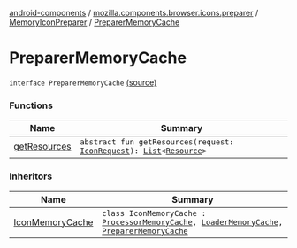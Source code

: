 [android-components](../../../index.md) / [mozilla.components.browser.icons.preparer](../../index.md) / [MemoryIconPreparer](../index.md) / [PreparerMemoryCache](./index.md)

# PreparerMemoryCache

`interface PreparerMemoryCache` [(source)](https://github.com/mozilla-mobile/android-components/blob/master/components/browser/icons/src/main/java/mozilla/components/browser/icons/preparer/MemoryIconPreparer.kt#L17)

### Functions

| Name | Summary |
|---|---|
| [getResources](get-resources.md) | `abstract fun getResources(request: `[`IconRequest`](../../../mozilla.components.browser.icons/-icon-request/index.md)`): `[`List`](https://kotlinlang.org/api/latest/jvm/stdlib/kotlin.collections/-list/index.html)`<`[`Resource`](../../../mozilla.components.browser.icons/-icon-request/-resource/index.md)`>` |

### Inheritors

| Name | Summary |
|---|---|
| [IconMemoryCache](../../../mozilla.components.browser.icons.utils/-icon-memory-cache/index.md) | `class IconMemoryCache : `[`ProcessorMemoryCache`](../../../mozilla.components.browser.icons.processor/-memory-icon-processor/-processor-memory-cache/index.md)`, `[`LoaderMemoryCache`](../../../mozilla.components.browser.icons.loader/-memory-icon-loader/-loader-memory-cache/index.md)`, `[`PreparerMemoryCache`](./index.md) |
